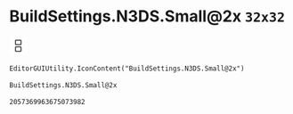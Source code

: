 # BuildSettings.N3DS.Small@2x `32x32`
<img src="/img/BuildSettings.N3DS.Small@2x.png" width=32 height=32>

``` CSharp
EditorGUIUtility.IconContent("BuildSettings.N3DS.Small@2x")
```
```
BuildSettings.N3DS.Small@2x
```
```
2057369963675073982
```
